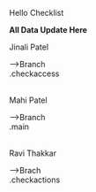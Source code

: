 <p>Hello Checklist</p>
<b>All Data Update Here</b><br>
<p>Jinali Patel</p>
-->Branch<br>
      .checkaccess<br>
<br><p>Mahi Patel</p>
-->Branch<br>
       .main<br>
<br><p>Ravi Thakkar</p>
-->Brach<br>
       .checkactions<br>